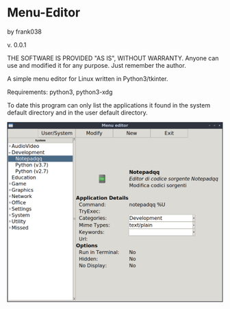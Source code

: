 # Menu-Editor
by frank038

v. 0.0.1

THE SOFTWARE IS PROVIDED "AS IS", WITHOUT WARRANTY. Anyone can use and modified it for any purpose. Just remember the author.

A simple menu editor for Linux written in Python3/tkinter.

Requirements: python3, python3-xdg

To date this program can only list the applications it found in the system default directory and in the user default directory.

![My image](https://github.com/frank038/Menu-Editor/blob/master/img.png)
